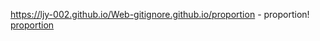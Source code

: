 https://ljy-002.github.io/Web-gitignore.github.io/proportion - proportion!
[proportion](https://ljy-002.github.io/Web-gitignore.github.io/proportion)